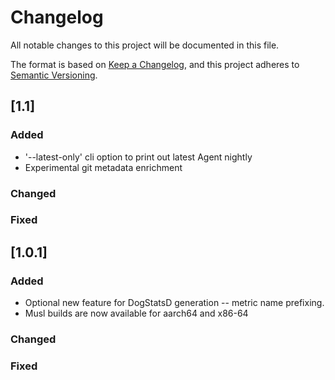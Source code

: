 # Changelog
All notable changes to this project will be documented in this file.

The format is based on [Keep a Changelog](https://keepachangelog.com/en/1.0.0/),
and this project adheres to [Semantic Versioning](https://semver.org/spec/v2.0.0.html).

## [1.1]
### Added
- '--latest-only' cli option to print out latest Agent nightly
- Experimental git metadata enrichment
### Changed
### Fixed

## [1.0.1]
### Added
- Optional new feature for DogStatsD generation -- metric name prefixing.
- Musl builds are now available for aarch64 and x86-64
### Changed
### Fixed
